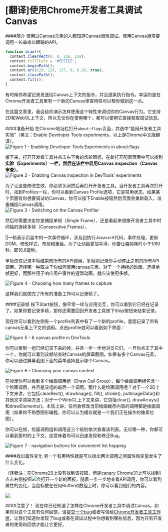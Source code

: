 [翻译]使用Chrome开发者工具调试Canvas
===

####简介
使用过Canvas元素的人都知道Canvas很难调试。使用Canvas通常要调用一长串难以跟踪的API。  
```js
function draw(){
  context.clearRect(0, 0, 258, 258);
  context.fillStyle = '#EEEEEE';
  context.beginPath();
  context.arc(129, 129, 127, 0, 6.28, true);
  context.closePath();
  context.fill();
}
```
有时候你希望记录发送给Canvas上下文的指令，并且逐条执行指令。幸运的是在Chrome开发者工具里有一个新的Canvas审查特性可以帮你做到这一点。  

在这篇文章里，我会给你演示怎样使用这个特性来调试你的Canvas行为。它支持2D和WebGL上下文，所以无论你在使用哪个，都可以使用它直接获取调试信息。  

####准备开始
在Chrome地址栏打开`about:flags`页面，并选中“启用开发者工具实验”（英文：Enable Developer Tools experiments，以上是Chrome中文版翻译）。  
![Figure 1 - Enabling Developer Tools Experiments in about:flags](http://www.html5rocks.com/static/demos/canvas-inspection/images/enable-canvas-inspection.png)  

接下来，打开开发者工具并点击右下角的齿轮图标，在新打开配置页面中可以找到**实验（Experiments）**一栏，然后在该栏中启用**Canvas inspection（Canvas 审查）**。  
![Figure 2 - Enabling Canvas inspection in DevTools’ experiments](http://www.html5rocks.com/static/demos/canvas-inspection/images/experiments.png)  

为了让这些修改生效，你必须关闭然后再打开开发者工具。当开发者工具再次打开时，找到Profiles一栏，你可以看到Canvas Profile选项，它是禁用状态，如果某个页面有你想要调试的Canvas，你可以按下Enable按钮然后页面会重新载入，准备捕捉Canvas调用。  
![Figure 3 - Switching on the Canvas Profiler](http://www.html5rocks.com/static/demos/canvas-inspection/images/canvas-profiler.png)  

然后你需要决定你是捕捉单帧（Single Frame），还是看起来很像开发者工具中时间轴的连续多帧（Consecutive Frames）。  

||一帧表示页面中的一次事件循环，涉及到执行Javascrit代码，事件处理，更新DOM，修改样式，布局和重绘。为了让动画更加平滑，你要让每帧耗时小于1/60秒，即16.6毫秒。

单帧仅仅记录本帧结束前所有的API调用，多帧则记录你手动停止之前的所有API调用。选择哪一种取决于你如何使用canvas元素。对于一个持续的动画，选择单帧更好，而那些用于响应用户事件的短暂动画，就应该使用多帧。  

![Figure 4 - Choosing how many frames to capture](http://www.html5rocks.com/static/demos/canvas-inspection/images/frames.png)  

这样我们就做完了所有的准备工作可以记录帧了。  

####记录帧
按下Start按钮，像平常一样与应用交互，你可以看到它已经在记录了。如果你要记录多帧，那你还需要回到开发者工具按下Stop按钮来结束记录。  

现在你可以看到左侧有一个profile列表中有了一个新的profile，里面记录了所有canvas元素上下文的调用。点击profile就可以看到如下界面：  

![Figure 5 - A canvas profile in DevTools](http://www.html5rocks.com/static/demos/canvas-inspection/images/profile.png)  

你可以看到一组已经记录下来的帧，并且一步一步地浏览它们。一旦你点击了其中一个，你就可以看到该帧结束时Canvas的屏幕截图。如果有多个Canvas元素，你可以通过屏幕截图下面的菜单选择显示哪个Canvas。  

![Figure 6 - Choosing your canvas context](http://www.html5rocks.com/static/demos/canvas-inspection/images/expanded-menu.png)

在帧里你可以看到多个绘画调用组（Draw Call Group），每个绘画调用组包含一个绘画调用，并且是该组的最后一个调用。那什么是绘画调用呢？对于一个2D上下文来讲，它包括clearRect(), drawImage(), fill(), stroke(), putImageData()和其他文字渲染方法；对于一个WebGL上下文来讲，它包括clear(), drawArrays()和drawElements()。本质上讲，任何会修改当前绘画缓存内容的调用都是绘画调用（如果你不熟悉图形编程，你可以认为缓存就是一个我们正在操作的像素位图）。  

你可以在帧，绘画调用组和调用这三个级别依次查看该列表。无论哪一种，你都可以看到那时的上下文，这意味着你可以迅速发现和修正Bug。  

![Figure 7 - navigation buttons for convenient list hopping](http://www.html5rocks.com/static/demos/canvas-inspection/images/replaytime.png)

####找出属性变化
另一个有用特性就是可以找出两次调用之间属性和变量发生了什么变化。  

（译者注：在Chrome29上没有找到该按钮，但是canary Chrome31上可以找到）点击右侧按钮![](http://www.html5rocks.com/static/demos/canvas-inspection/images/sidebar.png)会打开一个新的面板，随着一步一步地查看API调用，你可以看到属性的变化，当鼠标放在任何Buffer和数组上时，你可以看到他们的内容。  

![](http://www.html5rocks.com/static/demos/canvas-inspection/images/diff.gif)  

####注意了！
现在你已经知道了怎样在Chrome开发者工具中调试Canvas。如果你对这个工具有任何回馈，请[提交一个bug](http://crbug.com/new)或者写信给[Chrome开发者工具工作组](https://groups.google.com/forum/#!forum/google-chrome-developer-tools)，让我们知道你发现了bug或者在调试过程中你想看到哪些信息，因为只有开发者的使用和回馈才能让它更好。
